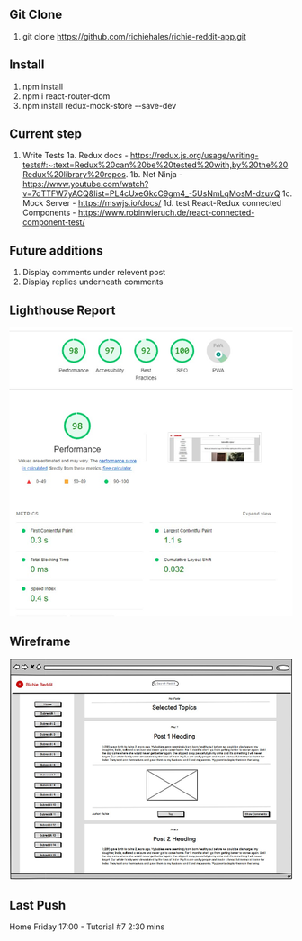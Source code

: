 ## Git Clone
1. git clone https://github.com/richiehales/richie-reddit-app.git

## Install
1. npm install
2. npm i react-router-dom
3. npm install redux-mock-store --save-dev

## Current step
1. Write Tests 
   1a. Redux docs - https://redux.js.org/usage/writing-tests#:~:text=Redux%20can%20be%20tested%20with,by%20the%20Redux%20library%20repos.
   1b. Net Ninja - https://www.youtube.com/watch?v=7dTTFW7yACQ&list=PL4cUxeGkcC9gm4_-5UsNmLqMosM-dzuvQ
   1c. Mock Server - https://mswjs.io/docs/
   1d. test React-Redux connected Components - https://www.robinwieruch.de/react-connected-component-test/
      
## Future additions
1. Display comments under relevent post
2. Display replies underneath comments

## Lighthouse Report
![image info](./images/lighthouse.jpg)

## Wireframe
![image info](./images/postspage.jpg)

## Last Push
Home Friday 17:00 - Tutorial #7 2:30 mins

